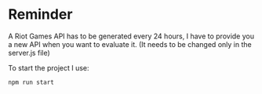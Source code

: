 # Reminder
A Riot Games API has to be generated every 24 hours, I have to provide you a new API when you want to evaluate it. (It needs to be changed only in the server.js file)

To start the project I use:
```
npm run start
```
